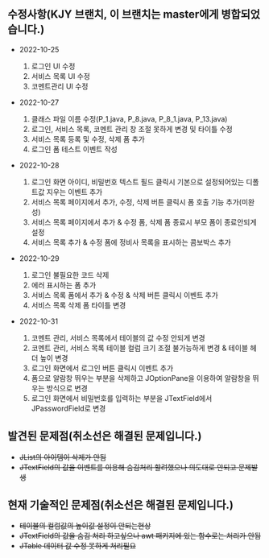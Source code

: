 수정사항(KJY 브랜치, 이 브랜치는 master에게 병합되었습니다.)
----------
* 2022-10-25
    1. 로그인 UI 수정
    2. 서비스 목록 UI 수정
    3. 코멘트관리 UI 수정

* 2022-10-27
    1. 클래스 파일 이름 수정(P_1.java, P_8.java, P_8_1.java, P_13.java)
    2. 로그인, 서비스 목록, 코멘트 관리 창 조절 못하게 변경 및 타이틀 수정
    3. 서비스 목록 등록 및 수정, 삭제 폼 추가
    4. 로그인 폼 테스트 이벤트 작성
   
* 2022-10-28
    1. 로그인 화면 아이디, 비밀번호 텍스트 필드 클릭시 기본으로 설정되어있는 디폴트값 지우는 이벤트 추가
    2. 서비스 목록 페이지에서 추가, 수정, 삭제 버튼 클릭시 폼 호출 기능 추가(미완성)
    3. 서비스 목록 페이지에서 추가 & 수정 폼, 삭제 폼 종료시 부모 폼이 종료안되게 설정
    4. 서비스 목록 추가 & 수정 폼에 정비사 목록을 표시하는 콤보박스 추가

* 2022-10-29
    1. 로그인 불필요한 코드 삭제
    2. 에러 표시하는 폼 추가
    3. 서비스 목록 폼에서 추가 & 수정 & 삭제 버튼 클릭시 이벤트 추가
    4. 서비스 목록 삭제 폼 타이틀 변경

* 2022-10-31
    1. 코멘트 관리, 서비스 목록에서 테이블의 값 수정 안되게 변경
    2. 코멘트 관리, 서비스 목록 테이블 컬럼 크기 조절 불가능하게 변경 & 테이블 헤더 높이 변경
    3. 로그인 화면에서 로그인 버튼 클릭시 이벤트 추가
    4. 폼으로 알람창 뛰우는 부분을 삭제하고 JOptionPane을 이용하여 알람창을 뛰우는 방식으로 변경
    5. 로그인 화면에서 비밀번호를 입력하는 부분을 JTextField에서 JPasswordField로 변경


발견된 문제점(취소선은 해결된 문제입니다.)
----------
* ~~JList의 아이템이 삭제가 안됨~~
* ~~JTextField의 값을 이벤트를 이용해 숨김처리 할려했으나 의도대로 안되고 문제발생~~

현재 기술적인 문제점(취소선은 해결된 문제입니다.)
----------
* ~~테이블의 컬럼값의 높이값 설정이 안되는현상~~
* ~~JTextField의 값을 숨김 처리 하고싶으나 awt 패키지에 있는 함수로는 처리가 안됨~~
* ~~JTable 데이터 값 수정 못하게 처리필요~~
